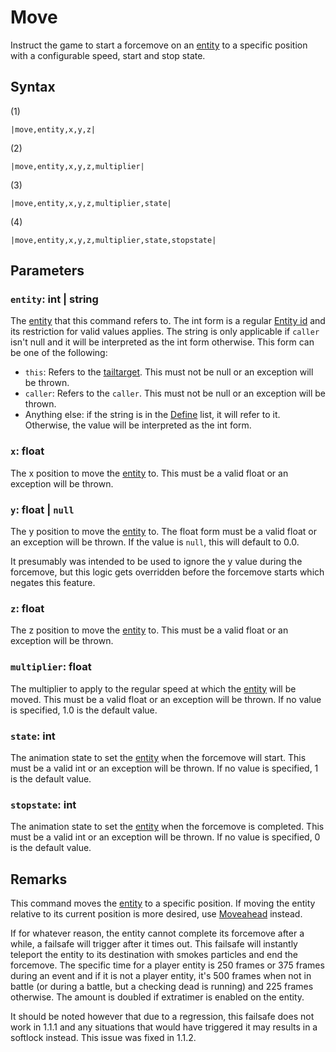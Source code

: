 # Move

Instruct the game to start a forcemove on an [entity](../../../Data%20format/Entity.md) to a specific position with a configurable speed, start and stop state.

## Syntax

(1)

````
|move,entity,x,y,z|
````

(2)

````
|move,entity,x,y,z,multiplier|
````

(3)

````
|move,entity,x,y,z,multiplier,state|
````

(4)

````
|move,entity,x,y,z,multiplier,state,stopstate|
````

## Parameters

### `entity`: int | string

The [entity](../../../Data%20format/Entity.md) that this command refers to. The int form is a regular [Entity id](../Entity%20id.md) and its restriction for valid values applies. The string is only applicable if `caller` isn't null and it will be interpreted as the int form otherwise. This form can be one of the following:

* `this`: Refers to the [tailtarget](../../Notable%20local%20variable/tailtarget.md). This must not be null or an exception will be thrown.
* `caller`: Refers to the `caller`. This must not be null or an exception will be thrown.
* Anything else: if the string is in the [Define](Define.md) list, it will refer to it. Otherwise, the value will be interpreted as the int form.

### `x`: float

The x position to move the [entity](../../../Data%20format/Entity.md) to. This must be a valid float or an exception will be thrown.

### `y`: float | `null`

The y position to move the [entity](../../../Data%20format/Entity.md) to. The float form must be a valid float or an exception will be thrown. If the value is `null`, this will default to 0.0.

It presumably was intended to be used to ignore the y value during the forcemove, but this logic gets overridden before the forcemove starts which negates this feature.

### `z`: float

The z position to move the [entity](../../../Data%20format/Entity.md) to. This must be a valid float or an exception will be thrown.

### `multiplier`: float

The multiplier to apply to the regular speed at which the [entity](../../../Data%20format/Entity.md) will be moved. This must be a valid float or an exception will be thrown. If no value is specified, 1.0 is the default value.

### `state`: int

The animation state to set the [entity](../../../Data%20format/Entity.md) when the forcemove will start. This must be a valid int or an exception will be thrown. If no value is specified, 1 is the default value.

### `stopstate`: int

The animation state to set the [entity](../../../Data%20format/Entity.md) when the forcemove is completed. This must be a valid int or an exception will be thrown. If no value is specified, 0 is the default value.

## Remarks

This command moves the [entity](../../../Data%20format/Entity.md) to a specific position. If moving the entity relative to its current position is more desired, use [Moveahead](Moveahead.md) instead.

If for whatever reason, the entity cannot complete its forcemove after a while, a failsafe will trigger after it times out. This failsafe will instantly teleport the entity to its destination with smokes particles and end the forcemove. The specific time for a player entity is 250 frames or 375 frames during an event and if it is not a player entity, it's 500 frames when not in battle (or during a battle, but a checking dead is running) and 225 frames otherwise. The amount is doubled if extratimer is enabled on the entity.

It should be noted however that due to a regression, this failsafe does not work in 1.1.1 and any situations that would have triggered it may results in a softlock instead. This issue was fixed in 1.1.2.

